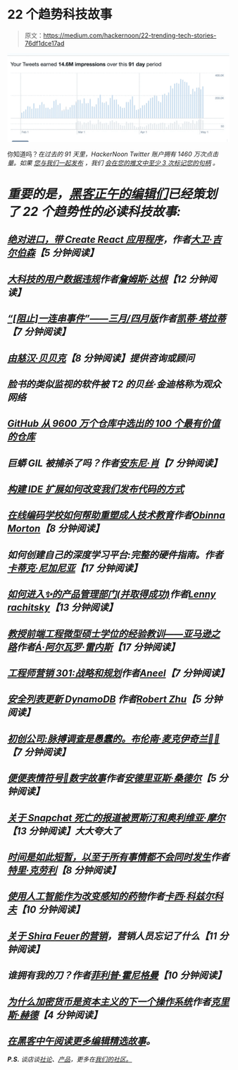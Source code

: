 # 22 个趋势科技故事

> 原文：<https://medium.com/hackernoon/22-trending-tech-stories-76df1dce17ad>

![](img/f686ea762f653d5f2edb5a4b503b1eeb.png)

你知道吗？[](http://twitter.com/hackernoon)**在过去的 91 天里，HackerNoon Twitter 账户拥有 1460 万次点击量。如果* [*您与我们一起发布*](http://contribute.hackernoon.com) *，我们* [*会在您的推文中至少 3 次标记您的句柄*](https://community.hackernoon.com/t/hackernoon-twitter-now-automatically-tags-authors/1463) *。**

# *重要的是，[黑客正午的编辑们](https://hackernoon.com/meet-the-new-hacker-noon-editors-b37508a3e771?source=collection_home---4------0---------------------)已经策划了 22 个趋势性的必读科技故事:*

## *[绝对进口，带 Create React 应用程序](https://hackernoon.com/absolute-imports-with-create-react-app-4c6cfb66c35d?source=---------5---------------------)，作者[大卫·吉尔伯森](https://hackernoon.com/@david.gilbertson?source=---------5---------------------)【5 分钟阅读】*

## *[大科技的用户数据违规](https://hackernoon.com/big-techs-user-data-violations-9e80632c4499?source=---------9---------------------)作者[詹姆斯·达根](https://hackernoon.com/@JimDargan?source=---------9---------------------)【12 分钟阅读】*

## *[“[阻止]一连串事件”——三月/四月版](https://hackernoon.com/block-chain-of-events-march-april-edition-b1cbd14477df?source=---------33---------------------)作者[凯蒂·塔拉蒂](https://hackernoon.com/@katietalati?source=---------33---------------------)【7 分钟阅读】*

## *[由](https://hackernoon.com/consulting-or-con-sulting-e5b7567bb6be?source=---------37---------------------)[慈汉·贝贝克](https://hackernoon.com/@cihanbebek?source=---------37---------------------)【8 分钟阅读】提供咨询或顾问*

## *脸书的类似监视的软件被 T2 的贝丝·金迪格称为观众网络*

## *[GitHub 从 9600 万个仓库中选出的 100 个最有价值的仓库](https://hackernoon.com/githubs-top-100-most-valuable-repositories-out-of-96-million-bb48caa9eb0b?source=---------3---------------------)*

## *巨蟒 GIL 被捕杀了吗？作者[安东尼·肖](https://hackernoon.com/@anthonypjshaw?source=---------20---------------------)【7 分钟阅读】*

## *[构建 IDE 扩展如何改变我们发布代码的方式](https://hackernoon.com/how-building-an-ide-extension-changed-the-way-we-ship-code-82141fd433c4?source=---------1---------------------)*

## *[在线编码学校如何帮助重塑成人技术教育](https://hackernoon.com/how-online-coding-schools-are-helping-to-reimagine-adult-education-in-tech-dbff12fd521a?source=---------25---------------------)作者[Obinna Morton](https://hackernoon.com/@turnsofphrase_?source=---------25---------------------)【8 分钟阅读】*

## *如何创建自己的深度学习平台:完整的硬件指南。作者[卡蒂克·尼加尼亚](https://hackernoon.com/@kkstrack?source=---------11---------------------)【17 分钟阅读】*

## *[如何进入✨的产品管理部门(并取得成功)](https://hackernoon.com/how-to-get-into-product-management-78c58bd9c8cf?source=---------16---------------------)作者[Lenny rachitsky](https://hackernoon.com/@lennysan?source=---------16---------------------)【13 分钟阅读】*

## *[教授前端工程微型硕士学位的经验教训——亚马逊之路](https://hackernoon.com/teaching-masters-degree-frontend-engineering-the-amazon-way-733853409b59?source=---------19---------------------)作者[Á·阿尔瓦罗·雷内斯](https://hackernoon.com/@reneses?source=---------19---------------------)【17 分钟阅读】*

## *[工程师营销 301:战略和规划](https://hackernoon.com/marketing-301-for-engineers-strategy-planning-2e4473fcc879?source=---------8---------------------)作者[Aneel](https://hackernoon.com/@aneel?source=---------8---------------------)【7 分钟阅读】*

## *[安全列表更新 DynamoDB](https://hackernoon.com/safe-list-updates-with-dynamodb-adc44f2e7d3?source=---------0---------------------) 作者[Robert Zhu](https://hackernoon.com/@robzhu?source=---------0---------------------)【5 分钟阅读】*

## *[初创公司:脉搏调查是愚蠢的。布伦南·麦克伊奇兰👨‍🚀](https://hackernoon.com/startups-pulse-surveys-are-dumb-2bc258f7fc54?source=---------18---------------------)【7 分钟阅读】*

## *[便便表情符号💩数字故事](https://hackernoon.com/the-poop-emoji-for-digital-storytelling-9738e873794b?source=---------10---------------------)作者[安德里亚斯·桑德尔](https://hackernoon.com/@andreas212nyc?source=---------10---------------------)【5 分钟阅读】*

## *[关于 Snapchat 死亡的报道被](https://hackernoon.com/the-reports-of-snapchats-death-have-been-greatly-exaggerated-59605fc40f56?source=---------14---------------------)[贾斯汀和奥利维亚·摩尔](https://hackernoon.com/@justinemoore_85088?source=---------14---------------------)【13 分钟阅读】大大夸大了*

## *[时间是如此短暂，以至于所有事情都不会同时发生](https://hackernoon.com/time-is-so-everything-doesnt-happen-at-once-f19ad58314fb?source=---------12---------------------)作者[特里·克劳利](https://hackernoon.com/@terrycrowley?source=---------12---------------------)【8 分钟阅读】*

## *[使用人工智能作为改变感知的药物](https://hackernoon.com/using-ai-as-a-perception-altering-drug-dd648bbf6e4a?source=---------24---------------------)作者[卡西·科兹尔科夫](https://hackernoon.com/@kozyrkov?source=---------24---------------------)【10 分钟阅读】*

## *[关于 Shira Feuer](https://hackernoon.com/what-marketers-have-forgotten-about-marketing-b713fb0d519d?source=---------15---------------------)[的营销](https://hackernoon.com/@shira.feuer?source=---------15---------------------)，营销人员忘记了什么【11 分钟阅读】*

## *谁拥有我的刀？作者[菲利普·霍尼格曼](https://hackernoon.com/@phil_h?source=---------23---------------------)【10 分钟阅读】*

## *[为什么加密货币是资本主义的下一个操作系统](https://hackernoon.com/why-cryptocurrency-is-the-next-operating-system-for-capitalism-66d2c1a144a2?source=---------6---------------------)作者[克里斯·赫德](https://hackernoon.com/@ChrisHerd?source=---------6---------------------)【4 分钟阅读】*

## *[在](https://hackernoon.com/editors-top-tech-stories/home)[黑客中午阅读更多编辑精选故事](https://hackernoon.com/)。*

***P.S.** 谈店谈[社论](https://community.hackernoon.com/c/Editorial)、[产品](https://community.hackernoon.com/c/product)，更多在[我们的社区。](https://community.hackernoon.com/)*